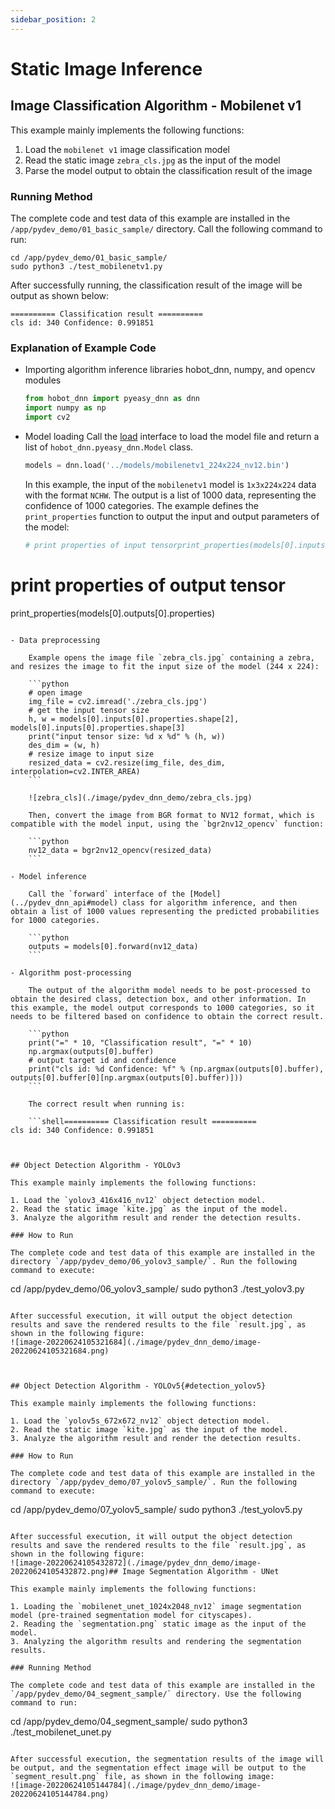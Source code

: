 ```yaml
---
sidebar_position: 2
---
```


# Static Image Inference

## Image Classification Algorithm - Mobilenet v1

This example mainly implements the following functions:
  1. Load the `mobilenet v1` image classification model
  2. Read the static image `zebra_cls.jpg` as the input of the model
  3. Parse the model output to obtain the classification result of the image

### Running Method

The complete code and test data of this example are installed in the `/app/pydev_demo/01_basic_sample/` directory. Call the following command to run:

```shell
cd /app/pydev_demo/01_basic_sample/
sudo python3 ./test_mobilenetv1.py
```

After successfully running, the classification result of the image will be output as shown below:

```shell
========== Classification result ==========
cls id: 340 Confidence: 0.991851
```

### Explanation of Example Code

- Importing algorithm inference libraries hobot_dnn, numpy, and opencv modules

    ```python
    from hobot_dnn import pyeasy_dnn as dnn
    import numpy as np
    import cv2
    ```

- Model loading
    Call the [load](../pydev_dnn_api.md) interface to load the model file and return a list of `hobot_dnn.pyeasy_dnn.Model` class.

    ```python
    models = dnn.load('../models/mobilenetv1_224x224_nv12.bin')
    ```

    In this example, the input of the `mobilenetv1` model is `1x3x224x224` data with the format `NCHW`. The output is a list of 1000 data, representing the confidence of 1000 categories. The example defines the `print_properties` function to output the input and output parameters of the model:

    ```python
    # print properties of input tensorprint_properties(models[0].inputs[0].properties)
# print properties of output tensor
print_properties(models[0].outputs[0].properties)
```

- Data preprocessing

    Example opens the image file `zebra_cls.jpg` containing a zebra, and resizes the image to fit the input size of the model (244 x 224):

    ```python
    # open image
    img_file = cv2.imread('./zebra_cls.jpg')
    # get the input tensor size
    h, w = models[0].inputs[0].properties.shape[2], models[0].inputs[0].properties.shape[3]
    print("input tensor size: %d x %d" % (h, w))
    des_dim = (w, h)
    # resize image to input size
    resized_data = cv2.resize(img_file, des_dim, interpolation=cv2.INTER_AREA)
    ```

    ![zebra_cls](./image/pydev_dnn_demo/zebra_cls.jpg)

    Then, convert the image from BGR format to NV12 format, which is compatible with the model input, using the `bgr2nv12_opencv` function:

    ```python
    nv12_data = bgr2nv12_opencv(resized_data)
    ```

- Model inference

    Call the `forward` interface of the [Model](../pydev_dnn_api#model) class for algorithm inference, and then obtain a list of 1000 values representing the predicted probabilities for 1000 categories.

    ```python
    outputs = models[0].forward(nv12_data)
    ```

- Algorithm post-processing

    The output of the algorithm model needs to be post-processed to obtain the desired class, detection box, and other information. In this example, the model output corresponds to 1000 categories, so it needs to be filtered based on confidence to obtain the correct result.

    ```python
    print("=" * 10, "Classification result", "=" * 10)
    np.argmax(outputs[0].buffer)
    # output target id and confidence
    print("cls id: %d Confidence: %f" % (np.argmax(outputs[0].buffer), outputs[0].buffer[0][np.argmax(outputs[0].buffer)]))
    ```

    The correct result when running is:

    ```shell========== Classification result ==========
cls id: 340 Confidence: 0.991851



## Object Detection Algorithm - YOLOv3

This example mainly implements the following functions:

1. Load the `yolov3_416x416_nv12` object detection model.
2. Read the static image `kite.jpg` as the input of the model.
3. Analyze the algorithm result and render the detection results.

### How to Run

The complete code and test data of this example are installed in the directory `/app/pydev_demo/06_yolov3_sample/`. Run the following command to execute:

```
cd /app/pydev_demo/06_yolov3_sample/
sudo python3 ./test_yolov3.py
```

After successful execution, it will output the object detection results and save the rendered results to the file `result.jpg`, as shown in the following figure:
![image-20220624105321684](./image/pydev_dnn_demo/image-20220624105321684.png)



## Object Detection Algorithm - YOLOv5{#detection_yolov5}

This example mainly implements the following functions:

1. Load the `yolov5s_672x672_nv12` object detection model.
2. Read the static image `kite.jpg` as the input of the model.
3. Analyze the algorithm result and render the detection results.

### How to Run

The complete code and test data of this example are installed in the directory `/app/pydev_demo/07_yolov5_sample/`. Run the following command to execute:

```
cd /app/pydev_demo/07_yolov5_sample/
sudo python3 ./test_yolov5.py
```

After successful execution, it will output the object detection results and save the rendered results to the file `result.jpg`, as shown in the following figure:
![image-20220624105432872](./image/pydev_dnn_demo/image-20220624105432872.png)## Image Segmentation Algorithm - UNet

This example mainly implements the following functions:

1. Loading the `mobilenet_unet_1024x2048_nv12` image segmentation model (pre-trained segmentation model for cityscapes).
2. Reading the `segmentation.png` static image as the input of the model.
3. Analyzing the algorithm results and rendering the segmentation results.

### Running Method

The complete code and test data of this example are installed in the `/app/pydev_demo/04_segment_sample/` directory. Use the following command to run:

```
cd /app/pydev_demo/04_segment_sample/
sudo python3 ./test_mobilenet_unet.py
```

After successful execution, the segmentation results of the image will be output, and the segmentation effect image will be output to the `segment_result.png` file, as shown in the following image:
![image-20220624105144784](./image/pydev_dnn_demo/image-20220624105144784.png)